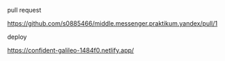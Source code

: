 pull request

https://github.com/s0885466/middle.messenger.praktikum.yandex/pull/1

deploy

https://confident-galileo-1484f0.netlify.app/
